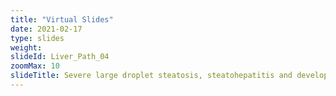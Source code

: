 ```yaml
---
title: "Virtual Slides"
date: 2021-02-17
type: slides
weight:
slideId: Liver_Path_04
zoomMax: 10
slideTitle: Severe large droplet steatosis, steatohepatitis and developing cirrhosis (Trichrome)
---
```

